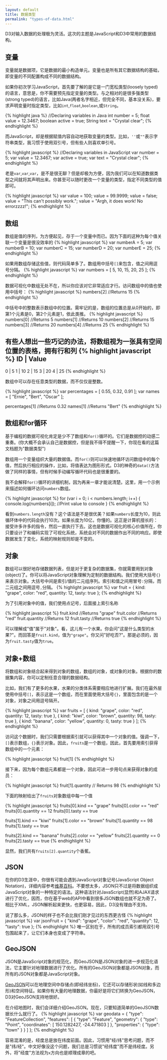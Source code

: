 ```yaml
---
layout: default
title: 数据类型
permalink: "types-of-data.html"
---
```


D3对输入数据的处理极为灵活。这次的主题是JavaScript和D3中常用的数据结构。

## 变量
变量就是数据项，它是数据的最小构造单元。变量也是所有其它数据结构的基础，即变量的不同配置构成不同的数据结构。

如果你初次学习JavaScript，首先要了解的是它是一门宽松类型(loosely typed)的语言，意思是，你不需要预先指定变量的类型。与之相对的是很多强类型(strong typed)的语言，比如Java(两者名字相近，但完全不同，基本没关系)，要求声明变量时指定类型，比如`int`,`float`,`boolean`,或`String`。

{% highlight java %}
//Declaring variables in Java
int number = 5;
float value = 12.3467;
boolean active = true;
String text = "Crystal clear";
{% endhighlight %}

而JavaScript，却是根据赋值内容自动地获取变量的类型。比如，`''`或`""`表示字符串类型，我习惯于使用双引号，但有些人则喜欢单引号。

{% highlight javascript %}
//Declaring variables in JavaScript
var number = 5;
var value = 12.3467;
var active = true;
var text = "Crystal clear";
{% endhighlight %}

老是`var`,`var`,`var`，是不是很无聊？但是却极为方便，因为我们可以在知道数据类型之间就将其声明出来。你甚至可以随时更改一个变量的类型，指定不同类型的值即可。


{% highlight javascript %}
var value = 100;
value = 99.9999;
value = false;
value = "This can't possibly work.";
value = "Argh, it does work! No errorzzzz!";
{% endhighlight %}

## 数组
数组是值的序列，为方便起见，存于一个变量中而已。因为下面的这种为每个值关联一个变量是很没效率的
{% highlight javascript %}
var numberA = 5;
var numberB = 10;
var numberC = 15;
var numberD = 20;
var numberE = 25;
{% endhighlight %}

如果用数组存储这些值，则代码简单多了。数组用中括号`[]`来包含，值之间用逗号分隔。
{% highlight javascript %}
var numbers = [ 5, 10, 15, 20, 25 ];
{% endhighlight %}

数据可视化中数组无处不在，所以你应该对它非常适应才行。访问数组中的值也使用中括号：
{% highlight javascript %}
numbers[2]  //Returns 15
{% endhighlight %}

中括号中的整数表示数组中的位置。需牢记的是，数组的位置总是从0开始的，即第1个元素是0，第2个元素是1，依此类推。
{% highlight javascript %}
numbers[0]  //Returns 5
numbers[1]  //Returns 10
numbers[2]  //Returns 15
numbers[3]  //Returns 20
numbers[4]  //Returns 25
{% endhighlight %}

有些人想出一些巧记的办法，将数组视为一张具有空间位置的表格，拥有行和列
{% highlight javascript %}
 ID | Value
 ------------
  0  |  5
  1  |  10
  2  |  15
  3  |  20
  4  |  25
{% endhighlight %}

数组中可以存在任意类型的数据，而不仅仅是整数。

{% highlight javascript %}
var percentages = [ 0.55, 0.32, 0.91 ];
var names = [ "Ernie", "Bert", "Oscar" ];

percentages[1]  //Returns 0.32
names[1]        //Returns "Bert"
{% endhighlight %}

## 数组和for循环
基于编程的数据可视化肯定是少不了数组和`for()`循环的。它们是数据控的动感二重奏。(你大概不会承认自己是数据控，但是我不得不提醒一下，你现在看的这篇文档题为"数据类型")

数组用一个变量组织大量的数据值。而`for()`则可以快速地循环访问数组中的每个值，然后执行相应的操作，比如，将值表达为图形形式。D3的神奇的`data()`方法做了同样的事情，但有时候手动编写循环代码也是很重要的。

我不会解释`for()`循环的详细机制，因为再来一章才能说清楚。这里，用一个示例来描述如何循环访问`numbers`数组。


{% highlight javascript %}
for (var i = 0; i < numbers.length; i++) {
	console.log(numbers[i]);  //Print value to console
}
{% endhighlight %}

看到`numbers.length`没有？这个语法是不是很优美？如果`numbers`长度为10，则此循环体中的代码会执行10次。如果长度为10亿，你懂的。这正是计算机擅长的：接受许多许多的指令，然后一直执行下去。这也是数据可视化的核心价值所在，你只要设计了和编码实现了可视化系统，系统会对不同的数据作出不同的响应。即使数据发生了变化，系统的映射规则却是不变的。


## 对象
数组可以很好地存储数据列表，但是对于更复杂的数据集，你就需要用到对象(object)了。你可以将JavaScript对象理解为定制的数据结构。我们使用大括号`{}`来表示对象。大括号中间是索引/值的二元组序列。索引和值之间用冒号`:`分隔，而二元组之间用逗号`,`分隔。
{% highlight javascript %}
var fruit = {
	kind: "grape",
	color: "red",
	quantity: 12,
	tasty: true
};
{% endhighlight %}

为了引用对象中的值，我们使用点记号，后面接上索引名称

{% highlight javascript %}
fruit.kind      //Returns "grape"
fruit.color     //Returns "red"
fruit.quantity  //Returns 12
fruit.tasty     //Returns true
{% endhighlight %}

可以理解成"值"属于"对象"。看，这儿有一个水果。你会问"这是什么类型的水果?"。而回答是`fruit.kind`，值为`"grape"`。你又问"好吃否?"。那是必须的，因为`fruit.tasty`值为`true`。

## 对象+数组
将数组和对象结合起来得到对象的数组，数组的对象，或对象的对象。根据你的数据集内容，你可以定制任意合理的数据结构。

比如，我们有了更多的水果，水果的分类体系需要相应地进行扩展。我们在最外层使用中括号`[]`，表示这是一个数组，而在里面使用大括号`{}`，里面包含的是一个对象，对象之间用逗号隔开。

{% highlight javascript %}
var fruits = [
    {
        kind: "grape",
        color: "red",
        quantity: 12,
        tasty: true
    },
    {
        kind: "kiwi",
        color: "brown",
        quantity: 98,
        tasty: true
    },
    {
        kind: "banana",
        color: "yellow",
        quantity: 0,
        tasty: true
    }
];
{% endhighlight %}

访问这个数据时，我们只需要根据索引就可以获得其中一个对象的值。强调一下，`[]`表示数组，`{}`表示对象。因此，`fruits`是一个数组，因此，首先要用索引获得数组中的一个元素：

{% highlight javascript %}
fruit[1]
{% endhighlight %}

接下来，因为每个数组元素都是一个对象，因此可进一步用句点来获得对象的成员：

{% highlight javascript %}
fruit[1].quantity   // Returns 98
{% endhighlight %}

下面的映射给出了`fruits`对象数组中每一个值

{% highlight javascript %}
fruits[0].kind      ==  "grape"
fruits[0].color     ==  "red"
fruits[0].quantity  ==  12
fruits[0].tasty     ==  true

fruits[1].kind      ==  "kiwi"
fruits[1].color     ==  "brown"
fruits[1].quantity  ==  98
fruits[1].tasty     ==  true

fruits[2].kind      ==  "banana"
fruits[2].color     ==  "yellow"
fruits[2].quantity  ==  0
fruits[2].tasty     ==  true
{% endhighlight %}

显然，我们共有`fruits[2].quantity`个香蕉。

## JSON
在你的D3生涯中，你很有可能会遇到JavaScript对象记号(JavaScript Object Notation)，详细内容参考[维基百科](http://en.wikipedia.org/wiki/Json)。不要想太多，JSON只不过是将数据组织成JavaScript对象的一种特定的语法。这种语法针对JavaScript(显然)和AJAX请求进行了优化，因而，你在基于web的API中看到很多JSON数组也就不足为奇了。相比于XML，JSON解析起来更快，也更容易，因此，D3没有理由不支持。

说了那么多，JSON的样子也不会比我们刚才见过的东西更古怪
{% highlight javascript %}
var jsonFruit = {
    "kind": "grape",
    "color": "red",
    "quantity": 12,
    "tasty": true
};
{% endhighlight %}
唯一区别在于，所有的成员索引都用双引号包围起来了，让它们本身也变成了字符串。

## GeoJSON
JSON是JavaScript对象的规范化，而GeoJSON是JSON对象的进一步规范化语法，它主要针对地理数据进行了优化。所有的GeoJSON对象都是JSON对象，而所有的JSON对象都是JavaScript对象。

[GeoJSON](http://geojson.org/geojson-spec.html)可以在地理空间中存储点(即经纬坐标)，它还可以存储形状(如线和多边形)和空间特征。如果你有大量的地理数据，你最好是将它们转换为GeoJSON，D3对GeoJSON支持地很好。

在介绍地图时，我们会详细介绍GeoJSON。现在，只要知道简单的GeoJSON数据长什么就行了。
{% highlight javascript %}
var geodata = {
    "type": "FeatureCollection",
    "features": [
        {
            "type": "Feature",
            "geometry": {
                "type": "Point",
                "coordinates": [ 150.1282427, -24.471803 ]
            },
            "properties": {
                "type": "town"
            }
        }
    ]
};
{% endhighlight %}

容易混淆的是，经度总是放在纬度前面。因此，习惯用"经/纬"思考问题，而不是"纬/经"。中文好像没这个问题，我们总是习惯说"经纬度"而不是纬经度。另外，将"经度"方法视为`x`方向也是顺理成章的吧。


